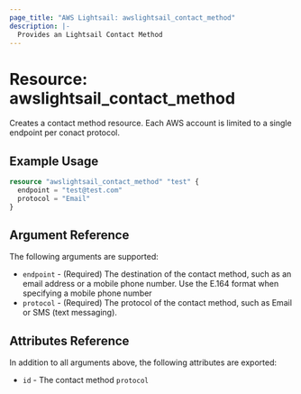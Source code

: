 ```yaml
---
page_title: "AWS Lightsail: awslightsail_contact_method"
description: |-
  Provides an Lightsail Contact Method
---
```


# Resource: awslightsail_contact_method

Creates a contact method resource. Each AWS account is limited to a single endpoint per conact protocol.

## Example Usage

```terraform
resource "awslightsail_contact_method" "test" {
  endpoint = "test@test.com"
  protocol = "Email"
}
```

## Argument Reference

The following arguments are supported:

* `endpoint` - (Required) The destination of the contact method, such as an email address or a mobile phone number. Use the E.164 format when specifying a mobile phone number
* `protocol` - (Required) The protocol of the contact method, such as Email or SMS (text messaging).

## Attributes Reference

In addition to all arguments above, the following attributes are exported:

* `id` - The contact method `protocol`
